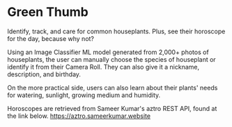 # Green Thumb
Identify, track, and care for common houseplants. Plus, see their horoscope for the day, because why not?

Using an Image Classifier ML model generated from 2,000+ photos of houseplants, the user can manually choose the species of houseplant or identify it from their Camera Roll. They can also give it a nickname, description, and birthday.

On the more practical side, users can also learn about their plants' needs for watering, sunlight, growing medium and humidity.

Horoscopes are retrieved from Sameer Kumar's aztro REST API, found at the link below.
https://aztro.sameerkumar.website
